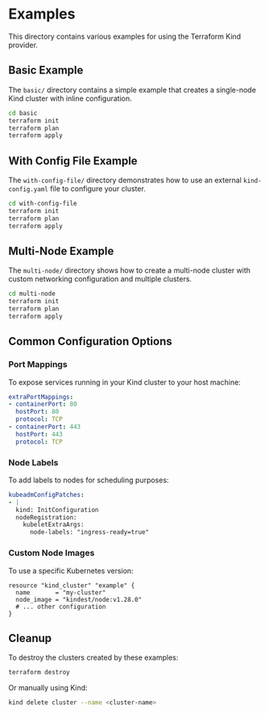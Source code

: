 # Examples

This directory contains various examples for using the Terraform Kind provider.

## Basic Example

The `basic/` directory contains a simple example that creates a single-node Kind cluster with inline configuration.

```bash
cd basic
terraform init
terraform plan
terraform apply
```

## With Config File Example

The `with-config-file/` directory demonstrates how to use an external `kind-config.yaml` file to configure your cluster.

```bash
cd with-config-file
terraform init
terraform plan
terraform apply
```

## Multi-Node Example

The `multi-node/` directory shows how to create a multi-node cluster with custom networking configuration and multiple clusters.

```bash
cd multi-node
terraform init
terraform plan
terraform apply
```

## Common Configuration Options

### Port Mappings

To expose services running in your Kind cluster to your host machine:

```yaml
extraPortMappings:
- containerPort: 80
  hostPort: 80
  protocol: TCP
- containerPort: 443
  hostPort: 443
  protocol: TCP
```

### Node Labels

To add labels to nodes for scheduling purposes:

```yaml
kubeadmConfigPatches:
- |
  kind: InitConfiguration
  nodeRegistration:
    kubeletExtraArgs:
      node-labels: "ingress-ready=true"
```

### Custom Node Images

To use a specific Kubernetes version:

```hcl
resource "kind_cluster" "example" {
  name       = "my-cluster"
  node_image = "kindest/node:v1.28.0"
  # ... other configuration
}
```

## Cleanup

To destroy the clusters created by these examples:

```bash
terraform destroy
```

Or manually using Kind:

```bash
kind delete cluster --name <cluster-name>
```